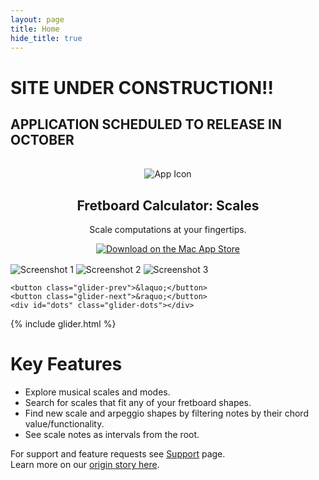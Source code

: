 ```yaml
---
layout: page
title: Home
hide_title: true
---
```


# SITE UNDER CONSTRUCTION!!
## APPLICATION SCHEDULED TO RELEASE IN OCTOBER


<section id="hero" style="text-align:center; padding:1rem;">
  <img src="{{ '/assets/images/Icon_full_medium_size.png' | relative_url }}" alt="App Icon" class="half-screen-img" >
  <h1>Fretboard Calculator: Scales</h1>
  <p>Scale computations at your fingertips.</p>

<a href="https://apps.apple.com/app/idYOUR_APP_ID">
  <img src="{{ '/assets/images/Download_on_Mac_App_Store/Black_lockup/SVG/Download_on_the_Mac_App_Store_Badge_US-UK_RGB_blk_092917.svg' | relative_url }}"
       alt="Download on the Mac App Store">
</a>


</section>



<section id="screenshots" style="padding:0;">
  <div class="glider-contain">
    <div class="glider">
      <img src="{{ '/assets/images/screenshot1.png' | relative_url }}" alt="Screenshot 1">
      <img src="{{ '/assets/images/screenshot2.png' | relative_url }}" alt="Screenshot 2">
      <img src="{{ '/assets/images/screenshot3.png' | relative_url }}" alt="Screenshot 3">
      <!-- Add more screenshots as needed -->
    </div>

    <button class="glider-prev">&laquo;</button>
    <button class="glider-next">&raquo;</button>
    <div id="dots" class="glider-dots"></div>
  </div>
</section>


{% include glider.html %}


# Key Features
- Explore musical scales and modes.
- Search for scales that fit any of your fretboard shapes.
- Find new scale and arpeggio shapes by filtering notes by their chord value/functionality.
- See scale notes as intervals from the root.


For support and feature requests see [Support](/support) page.
<br>
Learn more on our [origin story here](/about).

